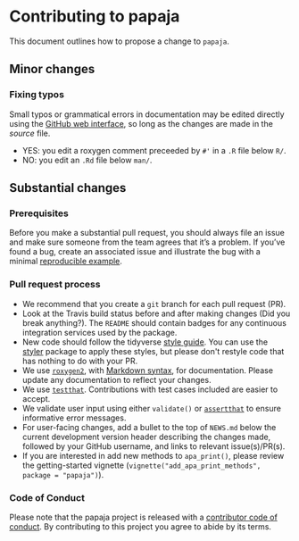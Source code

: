 # Contributing to papaja

This document outlines how to propose a change to `papaja`.

## Minor changes

### Fixing typos

Small typos or grammatical errors in documentation may be edited directly using
the [GitHub web interface](https://help.github.com/en/articles/editing-files-in-your-repository), so long as the changes are made in the _source_ file.

*  YES: you edit a roxygen comment preceeded by `#'` in a `.R` file below `R/`.
*  NO: you edit an `.Rd` file below `man/`.

## Substantial changes

### Prerequisites

Before you make a substantial pull request, you should always file an issue and
make sure someone from the team agrees that it’s a problem.
If you’ve found a bug, create an associated issue and illustrate the bug with a minimal 
[reproducible example](https://www.tidyverse.org/help/#reprex).

### Pull request process

*  We recommend that you create a `git` branch for each pull request (PR).  
*  Look at the Travis build status before and after making changes (Did you break anything?).
The `README` should contain badges for any continuous integration services used
by the package.  
*  New code should follow the tidyverse [style guide](http://style.tidyverse.org).
You can use the [styler](https://CRAN.R-project.org/package=styler) package to
apply these styles, but please don't restyle code that has nothing to do with 
your PR.  
*  We use [`roxygen2`](https://cran.r-project.org/package=roxygen2), with
[Markdown syntax](https://cran.r-project.org/web/packages/roxygen2/vignettes/markdown.html), 
for documentation. Please update any documentation to reflect your changes.
*  We use [`testthat`](https://cran.r-project.org/package=testthat). Contributions
with test cases included are easier to accept.
*  We validate user input using either `validate()` or [`assertthat`](https://cran.r-project.org/package=assertthat) to ensure informative error messages.
*  For user-facing changes, add a bullet to the top of `NEWS.md` below the
current development version header describing the changes made, followed by your
GitHub username, and links to relevant issue(s)/PR(s).
*  If you are interested in add new methods to `apa_print()`, please review the getting-started vignette (`vignette("add_apa_print_methods", package = "papaja")`).

### Code of Conduct

Please note that the papaja project is released with a [contributor code of conduct](CODE_OF_CONDUCT.md).
By contributing to this project you agree to abide by its terms.
